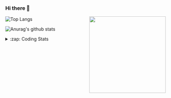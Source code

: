 ### Hi there 👋

<!--
**tao8687/tao8687** is a ✨ _special_ ✨ repository because its `README.md` (this file) appears on your GitHub profile.

Here are some ideas to get you started:

- 🔭 I’m currently working on ...
- 🌱 I’m currently learning ...
- 👯 I’m looking to collaborate on ...
- 🤔 I’m looking for help with ...
- 💬 Ask me about ...
- 📫 How to reach me: ...
- 😄 Pronouns: ...
- ⚡ Fun fact: ...
-->

<img align='right' src="https://media.giphy.com/media/M9gbBd9nbDrOTu1Mqx/giphy.gif" width="240">

  
![Top Langs](https://github-readme-stats.vercel.app/api/top-langs/?username=tao8687&layout=compact&title_color=23238E&text_color=A67D3D)

![Anurag's github stats](https://github-readme-stats.vercel.app/api?username=tao8687&show_icons=true&&text_color=A67D3D&title_color=23238E&show_icons=false&count_private=true&hide=stars)

<details>
  <summary>:zap: Coding Stats</summary>
  <br>
    
<!--START_SECTION:waka-->

```txt
From: 31 May 2025 - To: 07 June 2025

C++             3 hrs 57 mins   ████████░░░░░░░░░░░░░░░░░   32.05 %
C               2 hrs 17 mins   ████▓░░░░░░░░░░░░░░░░░░░░   18.50 %
CMake           1 hr 52 mins    ███▓░░░░░░░░░░░░░░░░░░░░░   15.16 %
XML             1 hr 40 mins    ███▒░░░░░░░░░░░░░░░░░░░░░   13.52 %
Python          37 mins         █▒░░░░░░░░░░░░░░░░░░░░░░░   05.11 %
```

<!--END_SECTION:waka-->
</details>
